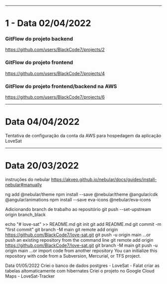 
-----------------------------------------------------------------------------------------------------------------------------------------------------------------------
# 1 - Data 02/04/2022
  
  ### GitFlow do projeto backend
  https://github.com/users/BlackCode7/projects/2
  
  ### GitFlow do projeto frontend
  https://github.com/users/BlackCode7/projects/4
  
  ### GitFlow do projeto frontend/backend na AWS
  https://github.com/users/BlackCode7/projects/6
  
  
-----------------------------------------------------------------------------------------------------------------------------------------------------------------------

# Data 04/04/2022

Tentativa de configuração da conta da AWS para hospedagem da aplicação LoveSat

-----------------------------------------------------------------------------------------------------------------------------------------------------------------------


# Data 20/03/2022

instruções do nebular
https://akveo.github.io/nebular/docs/guides/install-nebular#manually

ng add @nebular/theme
npm install --save @nebular/theme @angular/cdk @angular/animations
npm install --save eva-icons @nebular/eva-icons

Adicionando branch de trabalho ao repositório
git push --set-upstream origin branch_black

echo "# love-sat" >> README.md
git init
git add README.md
git commit -m "first commit"
git branch -M main
git remote add origin https://github.com/BlackCode7/love-sat.git
git push -u origin main
…or push an existing repository from the command line
git remote add origin https://github.com/BlackCode7/love-sat.git
git branch -M main
git push -u origin main
…or import code from another repository
You can initialize this repository with code from a Subversion, Mercurial, or TFS project.

Data 01/05/2022
  Criei o banco de dados postgres - LoveSat - Falat criar as tabelas altomaticamente com hibernates
  Criei o projeto no Google Cloud Maps - LoveSat-Tracker
